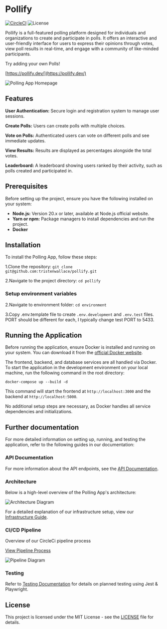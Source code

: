 # Pollify

[![CircleCI](https://dl.circleci.com/status-badge/img/circleci/KPSszw1xUCAvioRxYj4MSJ/pLc8BUmCLCrMcRmxKvR4U/tree/main.svg?style=svg)](https://dl.circleci.com/status-badge/redirect/circleci/KPSszw1xUCAvioRxYj4MSJ/pLc8BUmCLCrMcRmxKvR4U/tree/main)
![License](https://img.shields.io/badge/license-MIT-blue.svg)

Pollify is a full-featured polling platform designed for individuals and organizations to create and participate in polls. It offers an interactive and user-friendly interface for users to express their opinions through votes, view poll results in real-time, and engage with a community of like-minded participants.

Try adding your own Polls!

[https://pollify.dev/](https://pollify.dev/)

![Polling App Homepage](<https://hangouthabit.sirv.com/polling_app/Poll_Dashboard.png>)

## Features

**User Authentication:** Secure login and registration system to manage user sessions.

**Create Polls:** Users can create polls with multiple choices.

**Vote on Polls:** Authenticated users can vote on different polls and see immediate updates.

**View Results:** Results are displayed as percentages alongside the total votes.

**Leaderboard:** A leaderboard showing users ranked by their activity, such as polls created and participated in.

## Prerequisites

Before setting up the project, ensure you have the following installed on your system:

- **Node.js:** Version 20.x or later, available at Node.js official website.
- **Yarn or npm:** Package managers to install dependencies and run the project.
- **Docker**

## Installation

To install the Polling App, follow these steps:

1.Clone the repository: `git clone git@github.com:tristenwallace/pollify.git`

2.Navigate to the project directory: `cd pollify`

### Setup environment variables

2.Navigate to environment folder: `cd environment`

3.Copy .env.template file to create `.env.development` and `.env.test` files. PORT should be different for each, I typically change test PORT to 5433.

## Running the Application

Before running the application, ensure Docker is installed and running on your system. You can download it from the [official Docker website](https://docs.docker.com/desktop/install/ubuntu/).

The frontend, backend, and database services are all handled via Docker. To start the application in the development environment on your local machine, run the following command in the root directory:

```
docker-compose up --build -d
```

This command will start the frontend at `http://localhost:3000` and the backend at `http://localhost:5000`.

No additional setup steps are necessary, as Docker handles all service dependencies and initializations.

## Further documentation

For more detailed information on setting up, running, and testing the application, refer to the following guides in our documentation:

### API Documentation

For more information about the API endpoints, see the [API Documentation](https://api.pollify.dev/docs).

### Architecture

Below is a high-level overview of the Polling App's architecture:

![Architecture Diagram](https://hangouthabit.sirv.com/polling_app/architecture_diagram.jpeg)

For a detailed explanation of our infrastructure setup, view our [Infrastructure Guide](docs/Infrastructure.md).


### CI/CD Pipeline

Overview of our CircleCi pipeline process

[View Pipeline Process](docs/Pipeline.md)

![Pipeline Diagram](<https://hangouthabit.sirv.com/polling_app/pipeline_diagram.jpeg>)

### Testing

Refer to [Testing Documentation](frontend/src/tests/docs/testing.md) for details on planned testing using Jest & Playwright.

## License

This project is licensed under the MIT License - see the [LICENSE](LICENSE) file for details.
